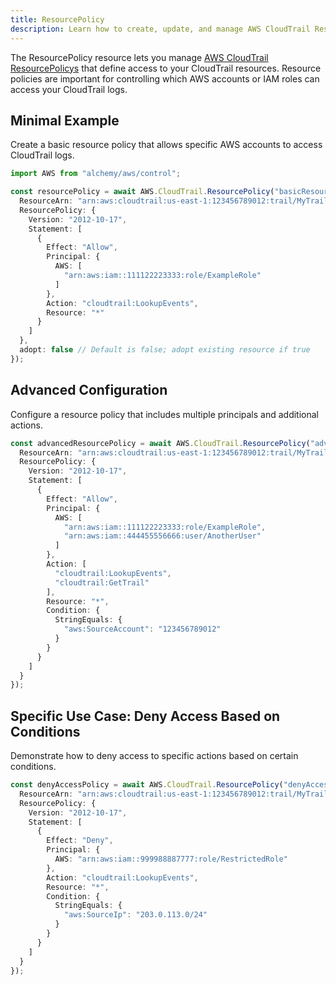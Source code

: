 ```yaml
---
title: ResourcePolicy
description: Learn how to create, update, and manage AWS CloudTrail ResourcePolicys using Alchemy Cloud Control.
---
```


The ResourcePolicy resource lets you manage [AWS CloudTrail ResourcePolicys](https://docs.aws.amazon.com/cloudtrail/latest/userguide/) that define access to your CloudTrail resources. Resource policies are important for controlling which AWS accounts or IAM roles can access your CloudTrail logs.

## Minimal Example

Create a basic resource policy that allows specific AWS accounts to access CloudTrail logs.

```ts
import AWS from "alchemy/aws/control";

const resourcePolicy = await AWS.CloudTrail.ResourcePolicy("basicResourcePolicy", {
  ResourceArn: "arn:aws:cloudtrail:us-east-1:123456789012:trail/MyTrail",
  ResourcePolicy: {
    Version: "2012-10-17",
    Statement: [
      {
        Effect: "Allow",
        Principal: {
          AWS: [
            "arn:aws:iam::111122223333:role/ExampleRole"
          ]
        },
        Action: "cloudtrail:LookupEvents",
        Resource: "*"
      }
    ]
  },
  adopt: false // Default is false; adopt existing resource if true
});
```

## Advanced Configuration

Configure a resource policy that includes multiple principals and additional actions.

```ts
const advancedResourcePolicy = await AWS.CloudTrail.ResourcePolicy("advancedResourcePolicy", {
  ResourceArn: "arn:aws:cloudtrail:us-east-1:123456789012:trail/MyTrail",
  ResourcePolicy: {
    Version: "2012-10-17",
    Statement: [
      {
        Effect: "Allow",
        Principal: {
          AWS: [
            "arn:aws:iam::111122223333:role/ExampleRole",
            "arn:aws:iam::444455556666:user/AnotherUser"
          ]
        },
        Action: [
          "cloudtrail:LookupEvents",
          "cloudtrail:GetTrail"
        ],
        Resource: "*",
        Condition: {
          StringEquals: {
            "aws:SourceAccount": "123456789012"
          }
        }
      }
    ]
  }
});
```

## Specific Use Case: Deny Access Based on Conditions

Demonstrate how to deny access to specific actions based on certain conditions.

```ts
const denyAccessPolicy = await AWS.CloudTrail.ResourcePolicy("denyAccessPolicy", {
  ResourceArn: "arn:aws:cloudtrail:us-east-1:123456789012:trail/MyTrail",
  ResourcePolicy: {
    Version: "2012-10-17",
    Statement: [
      {
        Effect: "Deny",
        Principal: {
          AWS: "arn:aws:iam::999988887777:role/RestrictedRole"
        },
        Action: "cloudtrail:LookupEvents",
        Resource: "*",
        Condition: {
          StringEquals: {
            "aws:SourceIp": "203.0.113.0/24"
          }
        }
      }
    ]
  }
});
```